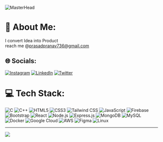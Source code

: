 ![MasterHead](https://media0.giphy.com/media/v1.Y2lkPTc5MGI3NjExeDdqMm5jZ2M3N3hvczBkY3J0OHdleDNuNnFlMThkYjNnYTZldmwzNiZlcD12MV9pbnRlcm5hbF9naWZfYnlfaWQmY3Q9Zw/RbDKaczqWovIugyJmW/giphy.gif)
# 💫 About Me:
I convert Idea into Product <br>reach me @prasadpranav736@gmail.com
<!--<img align="right" alt="coding" style="border-radius: 50%; width: 300px; height: 300px;"   src= "https://media3.giphy.com/media/qgQUggAC3Pfv687qPC/giphy.gif?cid=ecf05e477eh1wh5hejfraaex8q9l52uw74rr2tnv35dx77ai&ep=v1_gifs_search&rid=giphy.gif&ct=g"> -->

## 🌐 Socials:
[![Instagram](https://img.shields.io/badge/Instagram-%23E4405F.svg?logo=Instagram&logoColor=white)](https://instagram.com/pranav_736) [![LinkedIn](https://img.shields.io/badge/LinkedIn-%230077B5.svg?logo=linkedin&logoColor=white)](https://www.linkedin.com/in/pranav-prasad-90b084252/) [![Twitter](https://img.shields.io/badge/Twitter-%231DA1F2.svg?logo=Twitter&logoColor=white)](https://twitter.com/PranavP_16) 

# 💻 Tech Stack:
![C](https://img.shields.io/badge/c-%2300599C.svg?style=for-the-badge&logo=c&logoColor=white) ![C++](https://img.shields.io/badge/c++-%2300599C.svg?style=for-the-badge&logo=c%2B%2B&logoColor=white) ![HTML5](https://img.shields.io/badge/html5-%23E34F26.svg?style=for-the-badge&logo=html5&logoColor=white) ![CSS3](https://img.shields.io/badge/css3-%231572B6.svg?style=for-the-badge&logo=css3&logoColor=white) ![Tailwind CSS](https://img.shields.io/badge/Tailwind%20CSS-%2338B2AC.svg?style=for-the-badge&logo=tailwind-css&logoColor=white)
![JavaScript](https://img.shields.io/badge/javascript-%23323330.svg?style=for-the-badge&logo=javascript&logoColor=%23F7DF1E) ![Firebase](https://img.shields.io/badge/firebase-%23039BE5.svg?style=for-the-badge&logo=firebase) ![Bootstrap](https://img.shields.io/badge/bootstrap-%23563D7C.svg?style=for-the-badge&logo=bootstrap&logoColor=white) ![React](https://img.shields.io/badge/react-%2320232a.svg?style=for-the-badge&logo=react&logoColor=%2361DAFB) ![Node.js](https://img.shields.io/badge/node.js-%2343853D.svg?style=for-the-badge&logo=node.js&logoColor=white) ![Express.js](https://img.shields.io/badge/express.js-%23404d59.svg?style=for-the-badge&logo=express&logoColor=%2361DAFB) ![MongoDB](https://img.shields.io/badge/mongodb-%234ea94b.svg?style=for-the-badge&logo=mongodb&logoColor=white) ![MySQL](https://img.shields.io/badge/mysql-%2300f.svg?style=for-the-badge&logo=mysql&logoColor=white) ![Docker](https://img.shields.io/badge/docker-%230db7ed.svg?style=for-the-badge&logo=docker&logoColor=white) ![Google Cloud](https://img.shields.io/badge/Google%20Cloud-%234285F4.svg?style=for-the-badge&logo=google-cloud&logoColor=white) ![AWS](https://img.shields.io/badge/AWS-%23232F3E.svg?style=for-the-badge&logo=amazon-aws&logoColor=white)
![Figma](https://img.shields.io/badge/figma-%23F24E1E.svg?style=for-the-badge&logo=figma&logoColor=white) ![Linux](https://img.shields.io/badge/Linux-%23FCC624.svg?style=for-the-badge&logo=linux&logoColor=black)


---
[![](https://visitcount.itsvg.in/api?id=theashhar&icon=0&color=0)](https://visitcount.itsvg.in)
